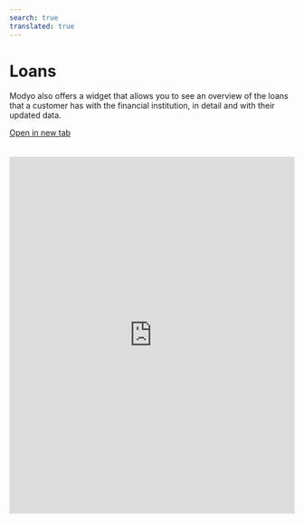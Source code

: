 ```yaml
---
search: true
translated: true
---
```


# Loans

Modyo also offers a widget that allows you to see an overview of the loans that a customer has with the financial institution, in detail and with their updated data.

[Open in new tab](https://widgets.modyo.com/personas/retail-loans)

<iframe id="widgetFrame" src="https://widgets.modyo.com/personas/retail-loans" width="100%"  frameBorder="0" style="min-height:630px;overflow:auto;margin-top:20px;"/>

| Functionality | Description |
|:-----|:-----|
| Simulate your personal loan | Allow each client to simulate a personal loan. To do this, use the loans widget to simulate and later being their loan application. |
| Simulate your mortgage | Allows you to simulate the mortgage loan to be applied for. To do so, you will be referred to the mortgage loan widget where you will be able to see the different options that the financial institution can offer. |
| Loan details | The client can see their loan details, in addition to the outstanding balance owed to the institution, the payment dates and the current fee to be paid. |
| Mortgage details | Shows details of the mortgage loan applied for, a graph of what is owed and the value of the next installment to be paid. |
| Make a Payment | Corresponds to the payment functionality.<br><br> Both full and partial payments can be made.<br><br> Clicking this button will take you to the payment widget, where you can select your payment options. |

- Simulate your personal loan: Allows you to simulate personal loans. To do so, you can use the loan widget to create the simulation and then begin a loan application.

- Simulate your mortgage: Allows you to simulate a mortgage that customers can apply for. To do this, use the mortgage widget to access the different mortgage options available from your financial institution.

- Personal Loan: Customers can see their loan details, in addition to the outstanding balance owed to your institution, their payment dates, and the current installment to be paid.

- Mortgage Loan: Shows the details of the requested mortgage, a graph detailing what is owed, and the value of the next installment to be paid.


<script>

  export default {
    mounted() {

      function setIframeHeightCO(id, ht) {
          var ifrm = document.getElementById(id);
          if(ifrm) {
            ifrm.style.height = ht + 4 + "px";
          }
      }
      // iframed document sends its height using postMessage
      function handleDocHeightMsg(e) {
          // check origin
          if ( e.origin === 'https://widgets.modyo.com' ) {
              // parse data
              var data = JSON.parse( e.data );

              console.log('data:', data)
              // check data object
              if ( data['docHeight'] ) {
                  setIframeHeightCO( 'widgetFrame', data['docHeight'] );
              } else {
                  setIframeHeightCO( 'widgetFrame', 700 );
              }
          }
      }

      // assign message handler
      if ( window.addEventListener ) {
          window.addEventListener('message', handleDocHeightMsg, false);
      }
    }
  }

</script>
